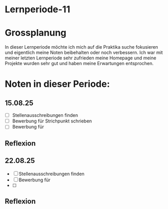 # Lernperiode-11


# Grossplanung
In dieser Lernperiode möchte ich mich auf die Praktika suche fokusieren und eigentlich meine Noten beibehalten oder noch verbessern. Ich war mit meiner letzten Lernperiode sehr zufrieden meine Homepage und meine Projekte wurden sehr gut und haben meine Erwartungen entsprochen.


# Noten in dieser Periode:


## 15.08.25
- [ ] Stellenausschreibungen finden
- [ ] Bewerbung für Strichpunkt schrieben
- [ ] Bewerbung für 

## Reflexion


## 22.08.25
- [ ] Stellenausschreibungen finden
- [ ] Bewerbung für 
- [ ]  

## Reflexion
